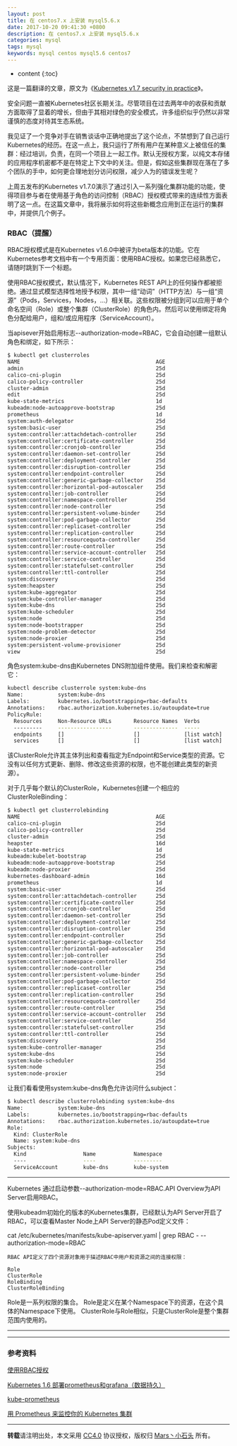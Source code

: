 ```yaml
---
layout: post
title: 在 centos7.x 上安装 mysql5.6.x
date: 2017-10-20 09:41:30 +0800
description: 在 centos7.x 上安装 mysql5.6.x
categories: mysql
tags: mysql
keywords: mysql centos mysql5.6 centos7
---
```


* content
{:toc}

这是一篇翻译的文章，原文为《[Kubernetes v1.7 security in practice](https://acotten.com/post/kube17-security)》。




安全问题一直被Kubernetes社区长期关注。尽管项目在过去两年中的收获和贡献方面取得了显着的增长，但由于其相对绿色的安全模式，许多组织似乎仍然以非常谨慎的态度对待其生态系统。

我见证了一个竞争对手在销售谈话中正确地提出了这个论点，不禁想到了自己运行Kubernetes的经历。在这一点上，我只运行了所有用户在某种意义上被信任的集群：经过培训，负责，在同一个项目上一起工作。默认无授权方案，以纯文本存储的应用程序机密都不是在特定上下文中的关注。但是，假如这些集群现在落在了多个团队的手中，如何更合理地划分访问权限，减少人为的错误发生呢？

上周五发布的Kubernetes v1.7.0演示了通过引入一系列强化集群功能的功能，使得项目参与者在使用基于角色的访问控制（RBAC）授权模式带来的连续性方面表明了这一点。在这篇文章中，我将展示如何将这些新概念应用到正在运行的集群中，并提供几个例子。

### RBAC（提醒）

RBAC授权模式是在Kubernetes v1.6.0中被评为beta版本的功能。它在Kubernetes参考文档中有一个专用页面：使用RBAC授权。如果您已经熟悉它，请随时跳到下一个标题。

使用RBAC授权模式，默认情况下，Kubernetes REST API上的任何操作都被拒绝。通过显式模型选择性地授予权限，其中一组“动词”（HTTP方法）与一组“资源”（Pods，Services，Nodes，...）相关联。这些权限被分组到可以应用于单个命名空间（Role）或整个集群（ClusterRole）的角色内。然后可以使用绑定将角色分配给用户，组和/或应用程序（ServiceAccount）。

当apisever开始启用标志--authorization-mode=RBAC，它会自动创建一组默认角色和绑定，如下所示：

```sh
$ kubectl get clusterroles
NAME                                           AGE
admin                                          25d
calico-cni-plugin                              25d
calico-policy-controller                       25d
cluster-admin                                  25d
edit                                           25d
kube-state-metrics                             1d
kubeadm:node-autoapprove-bootstrap             25d
prometheus                                     1d
system:auth-delegator                          25d
system:basic-user                              25d
system:controller:attachdetach-controller      25d
system:controller:certificate-controller       25d
system:controller:cronjob-controller           25d
system:controller:daemon-set-controller        25d
system:controller:deployment-controller        25d
system:controller:disruption-controller        25d
system:controller:endpoint-controller          25d
system:controller:generic-garbage-collector    25d
system:controller:horizontal-pod-autoscaler    25d
system:controller:job-controller               25d
system:controller:namespace-controller         25d
system:controller:node-controller              25d
system:controller:persistent-volume-binder     25d
system:controller:pod-garbage-collector        25d
system:controller:replicaset-controller        25d
system:controller:replication-controller       25d
system:controller:resourcequota-controller     25d
system:controller:route-controller             25d
system:controller:service-account-controller   25d
system:controller:service-controller           25d
system:controller:statefulset-controller       25d
system:controller:ttl-controller               25d
system:discovery                               25d
system:heapster                                25d
system:kube-aggregator                         25d
system:kube-controller-manager                 25d
system:kube-dns                                25d
system:kube-scheduler                          25d
system:node                                    25d
system:node-bootstrapper                       25d
system:node-problem-detector                   25d
system:node-proxier                            25d
system:persistent-volume-provisioner           25d
view                                           25d
```

角色system:kube-dns由Kubernetes DNS附加组件使用。我们来检查和解密它：

```sh
kubectl describe clusterrole system:kube-dns
Name:           system:kube-dns
Labels:         kubernetes.io/bootstrapping=rbac-defaults
Annotations:    rbac.authorization.kubernetes.io/autoupdate=true
PolicyRule:
  Resources     Non-Resource URLs       Resource Names  Verbs
  ---------     -----------------       --------------  -----
  endpoints     []                      []              [list watch]
  services      []                      []              [list watch]
```

该ClusterRole允许其主体列出和查看指定为Endpoint和Service类型的资源。它没有以任何方式更新、删除、修改这些资源的权限，也不能创建此类型的新资源）。

对于几乎每个默认的ClusterRole，Kubernetes创建一个相应的ClusterRoleBinding：

```sh 
$ kubectl get clusterrolebinding
NAME                                           AGE
calico-cni-plugin                              25d
calico-policy-controller                       25d
cluster-admin                                  25d
heapster                                       16d
kube-state-metrics                             1d
kubeadm:kubelet-bootstrap                      25d
kubeadm:node-autoapprove-bootstrap             25d
kubeadm:node-proxier                           25d
kubernetes-dashboard-admin                     16d
prometheus                                     1d
system:basic-user                              25d
system:controller:attachdetach-controller      25d
system:controller:certificate-controller       25d
system:controller:cronjob-controller           25d
system:controller:daemon-set-controller        25d
system:controller:deployment-controller        25d
system:controller:disruption-controller        25d
system:controller:endpoint-controller          25d
system:controller:generic-garbage-collector    25d
system:controller:horizontal-pod-autoscaler    25d
system:controller:job-controller               25d
system:controller:namespace-controller         25d
system:controller:node-controller              25d
system:controller:persistent-volume-binder     25d
system:controller:pod-garbage-collector        25d
system:controller:replicaset-controller        25d
system:controller:replication-controller       25d
system:controller:resourcequota-controller     25d
system:controller:route-controller             25d
system:controller:service-account-controller   25d
system:controller:service-controller           25d
system:controller:statefulset-controller       25d
system:controller:ttl-controller               25d
system:discovery                               25d
system:kube-controller-manager                 25d
system:kube-dns                                25d
system:kube-scheduler                          25d
system:node                                    25d
system:node-proxier                            25d
```

让我们看看使用system:kube-dns角色允许访问什么subject：

```sh
$ kubectl describe clusterrolebinding system:kube-dns
Name:           system:kube-dns
Labels:         kubernetes.io/bootstrapping=rbac-defaults
Annotations:    rbac.authorization.kubernetes.io/autoupdate=true
Role:
  Kind: ClusterRole
  Name: system:kube-dns
Subjects:
  Kind                  Name            Namespace
  ----                  ----            ---------
  ServiceAccount        kube-dns        kube-system
```

---

Kubernetes 通过启动参数--authorization-mode=RBAC.API Overview为API Server启用RBAC。

使用kubeadm初始化的版本的Kubernetes集群，已经默认为API Server开启了RBAC，可以查看Master Node上API Server的静态Pod定义文件：

cat /etc/kubernetes/manifests/kube-apiserver.yaml | grep RBAC
    - --authorization-mode=RBAC

    RBAC API定义了四个资源对象用于描述RBAC中用户和资源之间的连接权限：
    
    Role
    ClusterRole
    RoleBinding
    ClusterRoleBinding
    
Role是一系列权限的集合。
Role是定义在某个Namespace下的资源，在这个具体的Namespace下使用。
ClusterRole与Role相似，只是ClusterRole是整个集群范围内使用的。

---





---

### 参考资料

[使用RBAC授权](https://kubernetes.io/docs/admin/authorization/rbac/)

[Kubernetes 1.6 部署prometheus和grafana（数据持久）](http://blog.csdn.net/wenwst/article/details/76624019)

[kube-prometheus](https://github.com/coreos/prometheus-operator/tree/master/contrib/kube-prometheus)

[用 Prometheus 来监控你的 Kubernetes 集群](https://www.kubernetes.org.cn/1954.html)

---

**转载**请注明出处，本文采用 [CC4.0](http://creativecommons.org/licenses/by-nc-nd/4.0/) 协议授权，版权归 [Mars丶小石头](https://www.zorin.xin) 所有。
